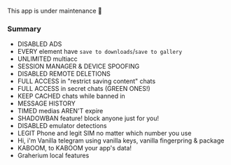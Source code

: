 This app is under maintenance 🙏


### Summary

* DISABLED ADS
* EVERY element have `save to downloads`/`save to gallery`
* UNLIMITED multiacc
* SESSION MANAGER & DEVICE SPOOFING
* DISABLED REMOTE DELETIONS
* FULL ACCESS in "restrict saving content" chats
* FULL ACCESS in secret chats (GREEN ONES!)
* KEEP CACHED chats while banned in
* MESSAGE HISTORY
* TIMED medias AREN'T expire
* SHADOWBAN feature! block anyone just for you!
* DISABLED emulator detections
* LEGIT Phone and legit SIM no matter which number you use
* Hi, i'm Vanilla telegram using vanilla keys, vanilla fingerpring & package 
* KABOOM, to KABOOM your app's data!
* Graherium local features 

